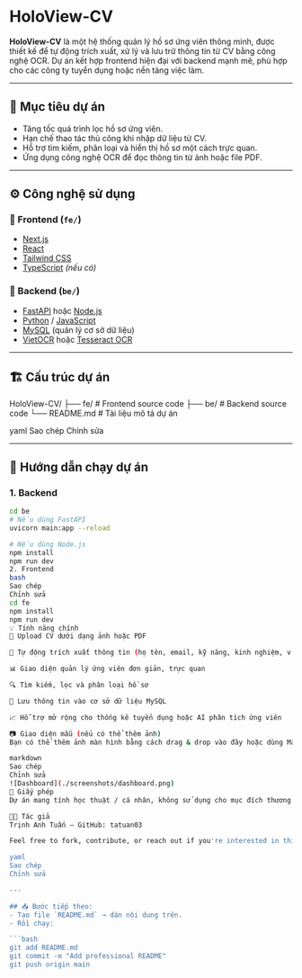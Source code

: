 # HoloView-CV

**HoloView-CV** là một hệ thống quản lý hồ sơ ứng viên thông minh, được thiết kế để tự động trích xuất, xử lý và lưu trữ thông tin từ CV bằng công nghệ OCR. Dự án kết hợp frontend hiện đại với backend mạnh mẽ, phù hợp cho các công ty tuyển dụng hoặc nền tảng việc làm.

---

## 📌 Mục tiêu dự án

- Tăng tốc quá trình lọc hồ sơ ứng viên.
- Hạn chế thao tác thủ công khi nhập dữ liệu từ CV.
- Hỗ trợ tìm kiếm, phân loại và hiển thị hồ sơ một cách trực quan.
- Ứng dụng công nghệ OCR để đọc thông tin từ ảnh hoặc file PDF.

---

## ⚙️ Công nghệ sử dụng

### 🔹 Frontend (`fe/`)
- [Next.js](https://nextjs.org/)
- [React](https://react.dev/)
- [Tailwind CSS](https://tailwindcss.com/)
- [TypeScript](https://www.typescriptlang.org/) *(nếu có)*

### 🔹 Backend (`be/`)
- [FastAPI](https://fastapi.tiangolo.com/) hoặc [Node.js](https://nodejs.org/)
- [Python](https://www.python.org/) / [JavaScript](https://developer.mozilla.org/en-US/docs/Web/JavaScript)
- [MySQL](https://www.mysql.com/) (quản lý cơ sở dữ liệu)
- [VietOCR](https://github.com/nguyenvulebinh/vietocr) hoặc [Tesseract OCR](https://github.com/tesseract-ocr/tesseract)

---

## 🏗️ Cấu trúc dự án

HoloView-CV/
├── fe/ # Frontend source code
├── be/ # Backend source code
└── README.md # Tài liệu mô tả dự án

yaml
Sao chép
Chỉnh sửa

---

## 🚀 Hướng dẫn chạy dự án

### 1. Backend

```bash
cd be
# Nếu dùng FastAPI
uvicorn main:app --reload

# Nếu dùng Node.js
npm install
npm run dev
2. Frontend
bash
Sao chép
Chỉnh sửa
cd fe
npm install
npm run dev
💡 Tính năng chính
📁 Upload CV dưới dạng ảnh hoặc PDF

🧠 Tự động trích xuất thông tin (họ tên, email, kỹ năng, kinh nghiệm, v.v.)

📊 Giao diện quản lý ứng viên đơn giản, trực quan

🔍 Tìm kiếm, lọc và phân loại hồ sơ

💾 Lưu thông tin vào cơ sở dữ liệu MySQL

📈 Hỗ trợ mở rộng cho thống kê tuyển dụng hoặc AI phân tích ứng viên

📷 Giao diện mẫu (nếu có thể thêm ảnh)
Bạn có thể thêm ảnh màn hình bằng cách drag & drop vào đây hoặc dùng Markdown:

markdown
Sao chép
Chỉnh sửa
![Dashboard](./screenshots/dashboard.png)
📜 Giấy phép
Dự án mang tính học thuật / cá nhân, không sử dụng cho mục đích thương mại trừ khi được cho phép.

👨‍💻 Tác giả
Trịnh Anh Tuấn — GitHub: tatuan03

Feel free to fork, contribute, or reach out if you're interested in this project.

yaml
Sao chép
Chỉnh sửa

---

## 📥 Bước tiếp theo:
- Tạo file `README.md` → dán nội dung trên.
- Rồi chạy:

```bash
git add README.md
git commit -m "Add professional README"
git push origin main
